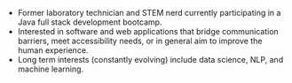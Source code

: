 - Former laboratory technician and STEM nerd currently participating in a Java full stack development bootcamp.
- Interested in software and web applications that bridge communication barriers, meet accessibility needs, or in general aim to improve the human experience. 
- Long term interests (constantly evolving) include data science, NLP, and machine learning.
<!---
StringRays/StringRays is a ✨ special ✨ repository because its `README.md` (this file) appears on your GitHub profile.
You can click the Preview link to take a look at your changes.
--->
